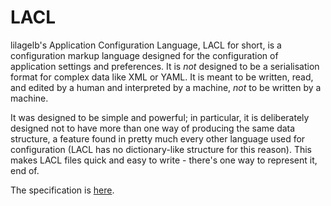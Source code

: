 # LACL

lilagelb's Application Configuration Language, LACL for short, is a configuration markup language designed for the configuration of application settings and preferences. It is *not* designed to be a serialisation format for complex data like XML or YAML. It is meant to be written, read, and edited by a human and interpreted by a machine, *not* to be written by a machine.

It was designed to be simple and powerful; in particular, it is deliberately designed not to have more than one way of producing the same data structure, a feature found in pretty much every other language used for configuration (LACL has no dictionary-like structure for this reason). This makes LACL files quick and easy to write - there's one way to represent it, end of.

The specification is [here](specification.md).
